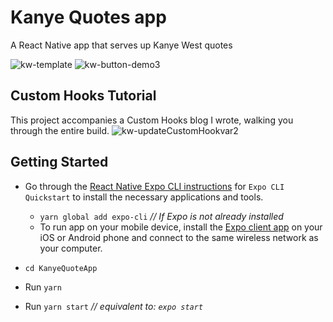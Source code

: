 # Kanye Quotes app
A React Native app that serves up Kanye West quotes

![kw-template](https://user-images.githubusercontent.com/60044342/152847340-4bd51d57-4abc-4284-95bf-b3cbd516b1cc.png)
![kw-button-demo3](https://user-images.githubusercontent.com/60044342/152846483-665e9563-c53d-4031-8ce2-9d3ef93ceded.gif)


## Custom Hooks Tutorial
This project accompanies a Custom Hooks blog I wrote, walking you through the entire build.
![kw-updateCustomHookvar2](https://user-images.githubusercontent.com/60044342/152847136-5d5ef3ab-9e77-4811-9e43-edb7d404f21b.gif)



## Getting Started

* Go through the [React Native Expo CLI instructions](https://reactnative.dev/docs/environment-setup) for `Expo CLI Quickstart` to install the necessary applications and tools. 
  * `yarn global add expo-cli` *// If Expo is not already installed*
  * To run app on your mobile device, install the [Expo client app](https://docs.expo.dev/get-started/installation/#2-expo-go-app-for-ios-and) on your iOS or Android phone and connect to the same wireless network as your computer.

* `cd KanyeQuoteApp`
* Run `yarn`
* Run `yarn start` *// equivalent to: `expo start`*
